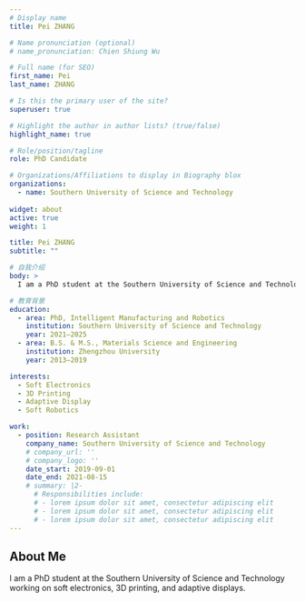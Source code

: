 ```yaml
---
# Display name
title: Pei ZHANG

# Name pronunciation (optional)
# name_pronunciation: Chien Shiung Wu

# Full name (for SEO)
first_name: Pei
last_name: ZHANG

# Is this the primary user of the site?
superuser: true

# Highlight the author in author lists? (true/false)
highlight_name: true

# Role/position/tagline
role: PhD Candidate

# Organizations/Affiliations to display in Biography blox
organizations:
  - name: Southern University of Science and Technology
   
widget: about
active: true
weight: 1

title: Pei ZHANG
subtitle: ""

# 自我介绍
body: >
  I am a PhD student at the Southern University of Science and Technology working on soft electronics, 3D printing, and adaptive displays.

# 教育背景
education:
  - area: PhD, Intelligent Manufacturing and Robotics
    institution: Southern University of Science and Technology
    year: 2021–2025
  - area: B.S. & M.S., Materials Science and Engineering
    institution: Zhengzhou University
    year: 2013–2019

interests:
  - Soft Electronics
  - 3D Printing
  - Adaptive Display
  - Soft Robotics

work:
  - position: Research Assistant
    company_name: Southern University of Science and Technology
    # company_url: ''
    # company_logo: ''
    date_start: 2019-09-01
    date_end: 2021-08-15
    # summary: |2-
      # Responsibilities include:
      # - lorem ipsum dolor sit amet, consectetur adipiscing elit
      # - lorem ipsum dolor sit amet, consectetur adipiscing elit
      # - lorem ipsum dolor sit amet, consectetur adipiscing elit
---    
```


## About Me

 I am a PhD student at the Southern University of Science and Technology working on soft electronics, 3D printing, and adaptive displays.
